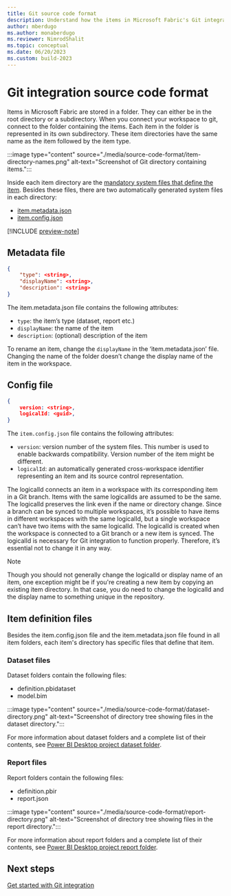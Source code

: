 ```yaml
---
title: Git source code format
description: Understand how the items in Microsoft Fabric's Git integration tool are structured
author: mberdugo
ms.author: monaberdugo
ms.reviewer: NimrodShalit
ms.topic: conceptual 
ms.date: 06/20/2023
ms.custom: build-2023
---
```


# Git integration source code format

Items in Microsoft Fabric are stored in a folder. They can either be in the root directory or a subdirectory. When you connect your workspace to git, connect to the folder containing the items. Each item in the folder is represented in its own subdirectory. These item directories have the same name as the item followed by the item type.

:::image type="content" source="./media/source-code-format/item-directory-names.png" alt-text="Screenshot of Git directory containing items.":::

Inside each item directory are the [mandatory system files that define the item](/power-bi/developer/projects/projects-overview). Besides these files, there are two automatically generated system files in each directory:

- [item.metadata.json](#metadata-file)
- [item.config.json](#config-file)

[!INCLUDE [preview-note](../../includes/preview-note.md)]

## Metadata file

```json
{ 
    "type": <string>, 
    "displayName": <string>,
    "description": <string>
} 
```

The item.metadata.json file contains the following attributes:

- `type`: the item’s type (dataset, report etc.)
- `displayName`: the name of the item
- `description`: (optional) description of the item

To rename an item, change the `displayName` in the ‘item.metadata.json’ file. Changing the name of the folder doesn’t change the display name of the item in the workspace.

## Config file

```json
{ 
    version: <string>, 
    logicalId: <guid>, 
} 
```

The `item.config.json` file contains the following attributes:

- `version`: version number of the system files. This number is used to enable backwards compatibility. Version number of the item might be different.
- `logicalId`: an automatically generated cross-workspace identifier representing an item and its source control representation.

The logicalId connects an item in a workspace with its corresponding item in a Git branch. Items with the same logicalIds are assumed to be the same. The logicalId preserves the link even if the name or directory change. Since a branch can be synced to multiple workspaces, it’s possible to have items in different workspaces with the same logicalId, but a single workspace can’t have two items with the same logicalId. The logicalId is created when the workspace is connected to a Git branch or a new item is synced. The logicalId is necessary for Git integration to function properly. Therefore, it’s essential not to change it in any way.

> [!NOTE]
> Though you should not generally change the logicalId or display name of an item, one exception might be if you're creating a new item by copying an existing item directory. In that case, you do need to change the logicalId and the display name to something unique in the repository.

## Item definition files

Besides the item.config.json file and the item.metadata.json file found in all item folders, each item's directory has specific files that define that item.

### Dataset files

Dataset folders contain the following files:

- definition.pbidataset
- model.bim

:::image type="content" source="./media/source-code-format/dataset-directory.png" alt-text="Screenshot of directory tree showing files in the dataset directory.":::

For more information about dataset folders and a complete list of their contents, see [Power BI Desktop project dataset folder](/power-bi/developer/projects/projects-dataset).

### Report files

Report folders contain the following files:

- definition.pbir
- report.json

:::image type="content" source="./media/source-code-format/report-directory.png" alt-text="Screenshot of directory tree showing files in the report directory.":::

For more information about report folders and a complete list of their contents, see [Power BI Desktop project report folder](/power-bi/developer/projects/projects-report).

## Next steps

[Get started with Git integration](./git-get-started.md)
